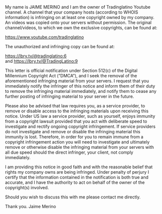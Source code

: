 My name is JAIME MERINO and I am the owner of Tradinglatino Youtube channel.  A channel that your company hosts (according to WHOIS information) is infringing on at least one copyright owned by my company.
An videos was copied onto your servers without permission. The original channel/videos, to which we own the exclusive copyrights, can be found at:

https://www.youtube.com/tradinglatino 

The unauthorized and infringing copy can be found at:

https://lbry.tv/@tradinglatino:6  
and https://lbry.tv/@TradingLatino:9 

This letter is official notification under Section 512(c) of the Digital Millennium Copyright Act (”DMCA”), and I seek the removal of the aforementioned infringing material from your servers. I request that you immediately notify the infringer of this notice and inform them of their duty to remove the infringing material immediately, and notify them to cease any further posting of infringing material to your server in the future.

Please also be advised that law requires you, as a service provider, to remove or disable access to the infringing materials upon receiving this notice. Under US law a service provider, such as yourself, enjoys immunity from a copyright lawsuit provided that you act with deliberate speed to investigate and rectify ongoing copyright infringement. If service providers do not investigate and remove or disable the infringing material this immunity is lost. Therefore, in order for you to remain immune from a copyright infringement action you will need to investigate and ultimately remove or otherwise disable the infringing material from your servers with all due speed should the direct infringer, your client, not comply immediately.

I am providing this notice in good faith and with the reasonable belief that rights my company owns are being infringed. Under penalty of perjury I certify that the information contained in the notification is both true and accurate, and I have the authority to act on behalf of the owner of the copyright(s) involved.

Should you wish to discuss this with me please contact me directly.

Thank you.
Jaime Merino
<personal info removed>


